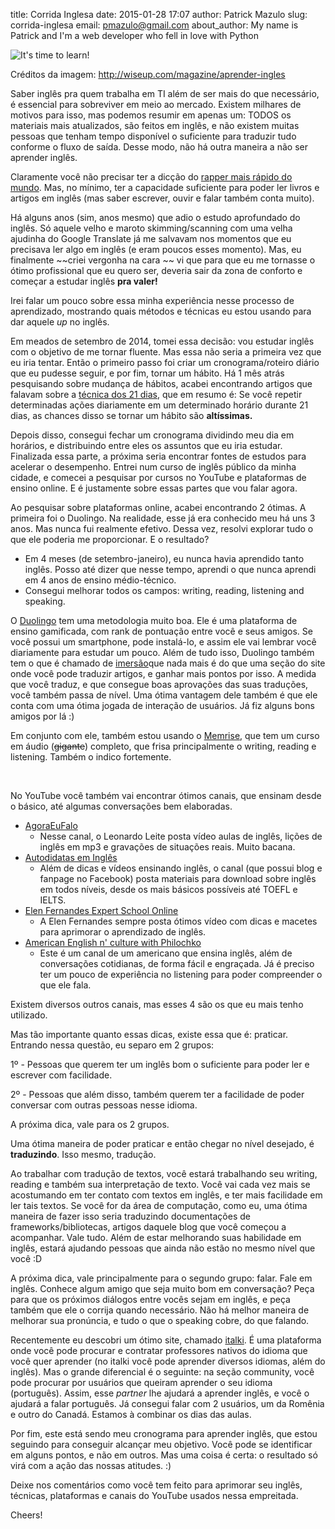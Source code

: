 title: Corrida Inglesa
date: 2015-01-28 17:07
author: Patrick Mazulo
slug: corrida-inglesa
email: pmazulo@gmail.com
about_author: My name is Patrick and I'm a web developer who fell in love with Python

![It's time to learn!]({filename}/images/posts/aprender_ingles.jpg)

Créditos da imagem: http://wiseup.com/magazine/aprender-ingles


Saber inglês pra quem trabalha em TI além de ser mais do que necessário,
é essencial para sobreviver em meio ao mercado. Existem milhares de
motivos para isso, mas podemos resumir em apenas um: TODOS os materiais
mais atualizados, são feitos em inglês, e não existem muitas pessoas que
tenham tempo disponível o suficiente para traduzir tudo conforme o fluxo
de saída. Desse modo, não há outra maneira a não ser aprender inglês.

Claramente você não precisar ter a dicção do [rapper mais rápido do
mundo](http://youtu.be/Mm4YFpO3y7Q?t=1m56s). Mas, no mínimo, ter a
capacidade suficiente para poder ler livros e artigos em inglês (mas
saber escrever, ouvir e falar também conta muito).

Há alguns anos (sim, anos mesmo) que adio o estudo aprofundado do
inglês. Só aquele velho e maroto skimming/scanning com uma velha
ajudinha do Google Translate já me salvavam nos momentos que eu
precisava ler algo em inglês (e eram poucos esses momento). Mas, eu
finalmente ~~criei vergonha na cara ~~ vi que para que eu me tornasse o
ótimo profissional que eu quero ser, deveria sair da zona de conforto e
começar a estudar inglês **pra valer!**

Irei falar um pouco sobre essa minha experiência nesse processo de
aprendizado, mostrando quais métodos e técnicas eu estou usando para dar
aquele *up* no inglês.

Em meados de setembro de 2014, tomei essa decisão: vou estudar inglês
com o objetivo de me tornar fluente. Mas essa não seria a primeira vez
que eu iria tentar. Então o primeiro passo foi criar um
cronograma/roteiro diário que eu pudesse seguir, e por fim, tornar um
hábito. Há 1 mês atrás pesquisando sobre mudança de hábitos, acabei
encontrando artigos que falavam sobre a [técnica dos 21 dias](http://www.antonioazevedo.com.br/archives/967), que em resumo é:
Se você repetir determinadas ações diariamente em um determinado horário
durante 21 dias, as chances disso se tornar um hábito são
**altíssimas.**

Depois disso, consegui fechar um cronograma dividindo meu dia em
horários, e distribuindo entre eles os assuntos que eu iria estudar.
Finalizada essa parte, a próxima seria encontrar fontes de estudos para
acelerar o desempenho. Entrei num curso de inglês público da minha
cidade, e comecei a pesquisar por cursos no YouTube e plataformas de
ensino online. E é justamente sobre essas partes que vou falar agora.

Ao pesquisar sobre plataformas online, acabei encontrando 2 ótimas. A
primeira foi o Duolingo. Na realidade, esse já era conhecido meu há uns
3 anos. Mas nunca fui realmente efetivo. Dessa vez, resolvi explorar
tudo o que ele poderia me proporcionar. E o resultado?

-   Em 4 meses (de setembro-janeiro), eu nunca havia aprendido
    tanto inglês. Posso até dizer que nesse tempo, aprendi o que nunca
    aprendi em 4 anos de ensino médio-técnico.
-   Consegui melhorar todos os campos: writing, reading, listening
    and speaking.

O [Duolingo](http://www.duolingo.com) tem uma metodologia muito boa. Ele
é uma plataforma de ensino gamificada, com rank de pontuação entre você
e seus amigos. Se você possui um smartphone, pode instalá-lo, e assim
ele vai lembrar você diariamente para estudar um pouco. Além de tudo
isso, Duolingo também tem o que é chamado de
[imersão](https://www.duolingo.com/translations)que nada mais é do que
uma seção do site onde você pode traduzir artigos, e ganhar mais pontos
por isso. A medida que você traduz, e que consegue boas aprovações das
suas traduções, você também passa de nível. Uma ótima vantagem dele
também é que ele conta com uma ótima jogada de interação de usuários. Já
fiz alguns bons amigos por lá :)

Em conjunto com ele, também estou usando o
[Memrise](http://www.memrise.com/course/189580/curso-completo-de-ingles-full-audio/),
que tem um curso em áudio (~~gigante~~) completo, que frisa
principalmente o writing, reading e listening. Também o indico
fortemente.

 

No YouTube você também vai encontrar ótimos canais, que ensinam desde o
básico, até algumas conversações bem elaboradas.

-   [AgoraEuFalo](https://www.youtube.com/user/agoraeufaloingles)
    -   Nesse canal, o Leonardo Leite posta vídeo aulas de inglês,
        lições de inglês em mp3 e gravações de situações reais.
        Muito bacana.
-   [Autodidatas em Inglês](https://www.youtube.com/user/autodidatasemingles/)
    -   Além de dicas e vídeos ensinando inglês, o canal (que possui
        blog e fanpage no Facebook) posta materiais para download sobre
        inglês em todos níveis, desde os mais básicos possíveis até
        TOEFL e IELTS.
-   [Elen Fernandes Expert School Online](https://www.youtube.com/user/ExpertSchool)
    -   A Elen Fernandes sempre posta ótimos vídeo com dicas e macetes
        para aprimorar o aprendizado de inglês.
-   [American English n' culture with Philochko](https://www.youtube.com/user/philochko)
    -   Este é um canal de um americano que ensina inglês, além de
        conversações cotidianas, de forma fácil e engraçada. Já é
        preciso ter um pouco de experiência no listening para poder
        compreender o que ele fala.

Existem diversos outros canais, mas esses 4 são os que eu mais tenho
utilizado.

Mas tão importante quanto essas dicas, existe essa que é: praticar.
Entrando nessa questão, eu separo em 2 grupos:

1º - Pessoas que querem ter um inglês bom o suficiente para poder ler e
escrever com facilidade.

2º - Pessoas que além disso, também querem ter a facilidade de poder
conversar com outras pessoas nesse idioma.

A próxima dica, vale para os 2 grupos.

Uma ótima maneira de poder praticar e então chegar no nível desejado, é
**traduzindo**. Isso mesmo, tradução.

Ao trabalhar com tradução de textos, você estará trabalhando seu
writing, reading e também sua interpretação de texto. Você vai cada vez
mais se acostumando em ter contato com textos em inglês, e ter mais
facilidade em ler tais textos. Se você for da área de computação, como
eu, uma ótima maneira de fazer isso seria traduzindo documentações de
frameworks/bibliotecas, artigos daquele blog que você começou a
acompanhar. Vale tudo. Além de estar melhorando suas habilidade em
inglês, estará ajudando pessoas que ainda não estão no mesmo nível que
você :D

A próxima dica, vale principalmente para o segundo grupo: falar. Fale em
inglês. Conhece algum amigo que seja muito bom em conversação? Peça para
que os próximos diálogos entre vocês sejam em inglês, e peça também que
ele o corrija quando necessário. Não há melhor maneira de melhorar sua
pronúncia, e tudo o que o speaking cobre, do que falando.

Recentemente eu descobri um ótimo site, chamado
[italki](http://italki.com/). É uma plataforma onde você pode procurar e
contratar professores nativos do idioma que você quer aprender (no
italki você pode aprender diversos idiomas, além do inglês). Mas o
grande diferencial é o seguinte: na seção community, você pode procurar
por usuários que queiram aprender o seu idioma (português). Assim, esse
*partner* lhe ajudará a aprender inglês, e você o ajudará a falar
português. Já consegui falar com 2 usuários, um da Romênia e outro do
Canadá. Estamos à combinar os dias das aulas.

Por fim, este está sendo meu cronograma para aprender inglês, que estou
seguindo para conseguir alcançar meu objetivo. Você pode se identificar
em alguns pontos, e não em outros. Mas uma coisa é certa: o resultado só
virá com a ação das nossas atitudes. :)

Deixe nos comentários como você tem feito para aprimorar seu inglês,
técnicas, plataformas e canais do YouTube usados nessa empreitada.

Cheers!
